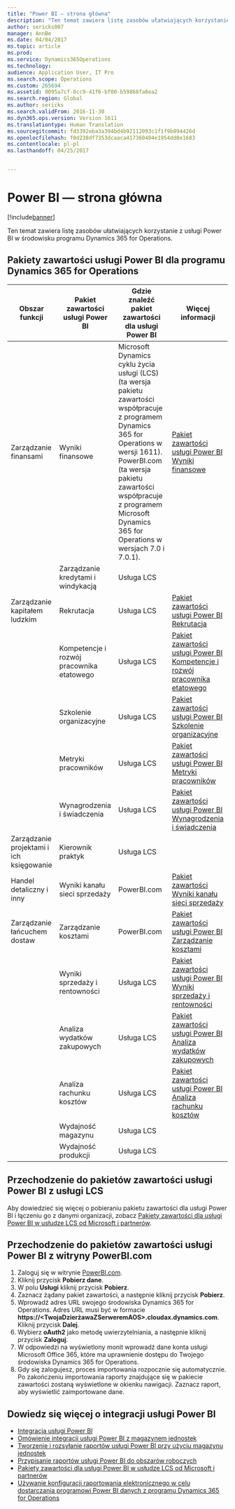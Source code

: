 ```yaml
---
title: "Power BI — strona główna"
description: "Ten temat zawiera listę zasobów ułatwiających korzystanie z usługi Power BI w środowisku programu Dynamics 365 for Operations."
author: sericks007
manager: AnnBe
ms.date: 04/04/2017
ms.topic: article
ms.prod: 
ms.service: Dynamics365Operations
ms.technology: 
audience: Application User, IT Pro
ms.search.scope: Operations
ms.custom: 265694
ms.assetid: 0095a7cf-8cc9-41f6-bf00-b59868fa6ea2
ms.search.region: Global
ms.author: sericks
ms.search.validFrom: 2016-11-30
ms.dyn365.ops.version: Version 1611
ms.translationtype: Human Translation
ms.sourcegitcommit: fd3392eba3a394bd4b92112093c1f1f9b894426d
ms.openlocfilehash: f0d238df7353dcaaca417360404e1954dd8e1683
ms.contentlocale: pl-pl
ms.lasthandoff: 04/25/2017


---
```


# <a name="power-bi-home-page"></a>Power BI — strona główna

[!include[banner](../includes/banner.md)]


Ten temat zawiera listę zasobów ułatwiających korzystanie z usługi Power BI w środowisku programu Dynamics 365 for Operations.

<a name="power-bi-content-for-dynamics-365-for-operations"></a>Pakiety zawartości usługi Power BI dla programu Dynamics 365 for Operations
------------------------------------------------

| **Obszar funkcji**                  | **Pakiet zawartości usługi Power BI**                          | **Gdzie znaleźć pakiet zawartości dla usługi Power BI**                                                                                                                                                                                         | **Więcej informacji**                                                                                                                                                               |
|-----------------------------------|-----------------------------------------------|--------------------------------------------------------------------------------------------------------------------------------------------------------------------------------------------------------------------------------|------------------------------------------------------------------------------------------------------------------------------------------------------------------------------|
| Zarządzanie finansami              | Wyniki finansowe                         | Microsoft Dynamics cyklu życia usługi (LCS) (ta wersja pakietu zawartości współpracuje z programem Dynamics 365 for Operations w wersji 1611). PowerBI.com (ta wersja pakietu zawartości współpracuje z programem Microsoft Dynamics 365 for Operations w wersjach 7.0 i 7.0.1). | [Pakiet zawartości usługi Power BI Wyniki finansowe](financial-performance-power-bi-content-pack.md)                                               |
|                                   | Zarządzanie kredytami i windykacją             | Usługa LCS                                                                                                                                                                                                                            |                                                                                                                                                                              |
| Zarządzanie kapitałem ludzkim          | Rekrutacja                            | Usługa LCS                                                                                                                                                                                                                            | [Pakiet zawartości usługi Power BI Rekrutacja](recruiting-analysis-power-bi-content-pack.md)                                                       |
|                                   | Kompetencje i rozwój pracownika etatowego | Usługa LCS                                                                                                                                                                                                                            | [Pakiet zawartości usługi Power BI Kompetencje i rozwój pracownika etatowego](employee-competencies-and-development-analysis-power-bi-content-pack.md) |
|                                   | Szkolenie organizacyjne               | Usługa LCS                                                                                                                                                                                                                            | [Pakiet zawartości usługi Power BI Szkolenie organizacyjne](organizational-training-analysis-power-bi-content-pack.md)                             |
|                                   | Metryki pracowników                             | Usługa LCS                                                                                                                                                                                                                            | [Pakiet zawartości usługi Power BI Metryki pracowników](workforce-analysis-power-bi-content-pack.md)                                                 |
|                                   | Wynagrodzenia i świadczenia             | Usługa LCS                                                                                                                                                                                                                            | [Pakiet zawartości usługi Power BI Wynagrodzenia i świadczenia](compensation-and-benefits-analysis-power-bi-content-pack.md)                         |
| Zarządzanie projektami i ich księgowanie | Kierownik praktyk                              | Usługa LCS                                                                                                                                                                                                                            |                                                                                                                                                                              |
| Handel detaliczny i inny               | Wyniki kanału sieci sprzedaży                    | PowerBI.com                                                                                                                                                                                                                    | [Pakiet zawartości Wyniki kanału sieci sprzedaży](retail-channel-performance-dashboard-power-bi-data.md)                 |
| Zarządzanie łańcuchem dostaw           | Zarządzanie kosztami                               | PowerBI.com                                                                                                                                                                                                                    |  [Pakiet zawartości usługi Power BI Zarządzanie kosztami](cost-management-content-pack.md)                                                          |
|                                   | Wyniki sprzedaży i rentowności           | Usługa LCS                                                                                                                                                                                                                            | [Pakiet zawartości usługi Power BI Wyniki sprzedaży i rentowności](sales-profitability-performance-content-pack.md)          |
|                                   | Analiza wydatków zakupowych                       | Usługa LCS                                                                                                                                                                                                                            | [Pakiet zawartości usługi Power BI Analiza wydatków zakupowych](purchase-content-pack-for-power-bi.md)                                                 |
|                                   | Analiza rachunku kosztów                      | Usługa LCS                                                                                                                                                                                                                            | [Pakiet zawartości usługi Power BI Analiza rachunku kosztów](cost-accounting-analysis-content-pack.md)                                         |
|                                   | Wydajność magazynu                         | Usługa LCS                                                                                                                                                                                                                            |                                                                                                                                                                              |
|                                   | Wydajność produkcji                        | Usługa LCS                                                                                                                                                                                                                            |                                                                                                                                                                              |

## <a name="access-power-bi-content-from-lcs"></a>Przechodzenie do pakietów zawartości usługi Power BI z usługi LCS
Aby dowiedzieć się więcej o pobieraniu pakietu zawartości dla usługi Power BI i łączeniu go z danymi organizacji, zobacz [Pakiety zawartości dla usługi Power BI w usłudze LCS od Microsoft i partnerów](power-bi-content-microsoft-partners.md).

## <a name="access-power-bi-content-from-powerbicom"></a>Przechodzenie do pakietów zawartości usługi Power BI z witryny PowerBI.com
1.  Zaloguj się w witrynie [PowerBI.com](https://www.powerbi.com/).
2.  Kliknij przycisk **Pobierz dane**.
3.  W polu **Usługi** kliknij przycisk **Pobierz**.
4.  Zaznacz żądany pakiet zawartości, a następnie kliknij przycisk **Pobierz**.
5.  Wprowadź adres URL swojego środowiska Dynamics 365 for Operations. Adres URL musi być w formacie **https://&lt;TwojaDzierżawaZSerweremAOS&gt;.cloudax.dynamics.com**. Kliknij przycisk **Dalej**.
6.  Wybierz **oAuth2** jako metodę uwierzytelniania, a następnie kliknij przycisk **Zaloguj**.
7.  W odpowiedzi na wyświetlony monit wprowadź dane konta usługi Microsoft Office 365, które ma uprawnienie dostępu do Twojego środowiska Dynamics 365 for Operations.
8.  Gdy się zalogujesz, proces importowania rozpocznie się automatycznie. Po zakończeniu importowania raporty znajdujące się w pakiecie zawartości zostaną wyświetlone w okienku nawigacji. Zaznacz raport, aby wyświetlić zaimportowane dane.

## <a name="learn-more-about-the-power-bi-integration"></a>Dowiedz się więcej o integracji usługi Power BI
-   [Integracja usługi Power BI](power-bi-integration.md)
-   [Omówienie integracji usługi Power BI z magazynem jednostek](power-bi-integration-entity-store.md)
-   [Tworzenie i rozsyłanie raportów usługi Power BI przy użyciu magazynu jednostek](author-distribute-power-bi-reports.md)
-   [Przypisanie raportów usługi Power BI do obszarów roboczych](pin-power-bi-reports.md)
-   [Pakiety zawartości dla usługi Power BI w usłudze LCS od Microsoft i partnerów](power-bi-content-microsoft-partners.md)
-   [Używanie konfiguracji raportowania elektronicznego w celu dostarczania programowi Power BI danych z programu Dynamics 365 for Operations](general-electronic-reporting-report-configuration-get-data-powerbi.md)







